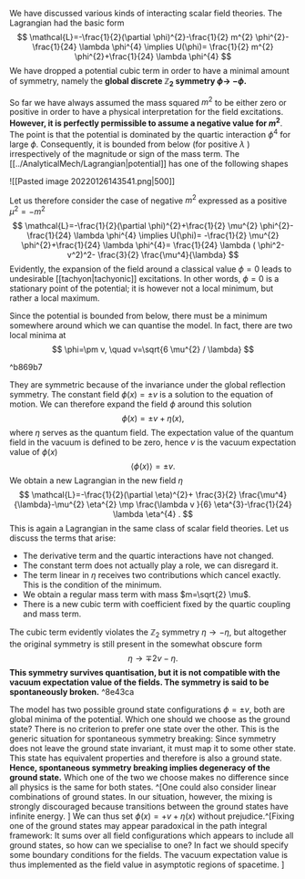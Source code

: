 

We have discussed various kinds of interacting scalar field theories. The Lagrangian had the basic form
$$
\mathcal{L}=-\frac{1}{2}(\partial \phi)^{2}-\frac{1}{2} m^{2} \phi^{2}-\frac{1}{24} \lambda \phi^{4} \implies U(\phi)= \frac{1}{2} m^{2} \phi^{2}+\frac{1}{24} \lambda \phi^{4}
$$
We have dropped a potential cubic term in order to have a minimal amount of symmetry, namely the **global discrete $\mathbb{Z}_{2}$ symmetry $\phi \rightarrow$ $-\phi$.**

So far we have always assumed the mass squared $m^{2}$ to be either zero or positive in order to have a physical interpretation for the field excitations. **However, it is perfectly permissible to assume a negative value for $m^{2}$**. The point is that the potential is dominated by the quartic interaction $\phi^{4}$ for large $\phi$. Consequently, it is bounded from below (for positive $\lambda$ ) irrespectively of the magnitude or sign of the mass term. The [[../AnalyticalMech/Lagrangian|potential]] has one of the following shapes

![[Pasted image 20220126143541.png|500]]

Let us therefore consider the case of negative $m^{2}$ expressed as a positive $\mu^{2}=-m^{2}$
$$
\mathcal{L}=-\frac{1}{2}(\partial \phi)^{2}+\frac{1}{2} \mu^{2} \phi^{2}-\frac{1}{24} \lambda \phi^{4} \implies U(\phi)= -\frac{1}{2} \mu^{2} \phi^{2}+\frac{1}{24} \lambda \phi^{4}= \frac{1}{24} \lambda ( \phi^2-v^2)^2- \frac{3}{2} \frac{\mu^4}{\lambda}
$$
Evidently, the expansion of the field around a classical value $\phi=0$ leads to undesirable [[tachyon|tachyonic]] excitations. In other words, $\phi=0$ is a stationary point of the potential; it is however not a local minimum, but rather a local maximum.

Since the potential is bounded from below, there must be a minimum somewhere around which we can quantise the model. In fact, there are two local minima at
$$
\phi=\pm v, \quad v=\sqrt{6 \mu^{2} / \lambda}
$$

^b869b7

They are symmetric because of the invariance under the global reflection symmetry.
The constant field $\phi(x)=\pm v$ is a solution to the equation of motion. We can therefore expand the field $\phi$ around this solution
$$
\phi(x)=\pm v+\eta(x),
$$
where $\eta$ serves as the quantum field. The expectation value of the quantum field in the vacuum is defined to be zero, hence $v$ is the vacuum expectation value of $\phi(x)$
$$
\langle\phi(x)\rangle=\pm v .
$$
We obtain a new Lagrangian in the new field $\eta$
$$
\mathcal{L}=-\frac{1}{2}(\partial \eta)^{2}+ \frac{3}{2} \frac{\mu^4}{\lambda}-\mu^{2} \eta^{2} \mp \frac{\lambda v }{6} \eta^{3}-\frac{1}{24} \lambda \eta^{4} .
$$
This is again a Lagrangian in the same class of scalar field theories. Let us discuss the terms that arise:

- The derivative term and the quartic interactions have not changed.
- The constant term does not actually play a role, we can disregard it.
- The term linear in $\eta$ receives two contributions which cancel exactly. This is the condition of the minimum.
- We obtain a regular mass term with mass $m=\sqrt{2} \mu$.
- There is a new cubic term with coefficient fixed by the quartic coupling and mass term.

The cubic term evidently violates the $\mathbb{Z}_{2}$ symmetry $\eta \rightarrow-\eta$, but altogether the original symmetry is still present in the somewhat obscure form
$$
\eta \rightarrow \mp 2 v-\eta .
$$
**This symmetry survives quantisation, but it is not compatible with the vacuum expectation value of the fields. The symmetry is said to be spontaneously broken.** ^8e43ca

The model has two possible ground state configurations $\phi=\pm v$, both are global minima of the potential. Which one should we choose as the ground state? There is no criterion to prefer one state over the other. This is the generic situation for spontaneous symmetry breaking: Since symmetry does not leave the ground state invariant, it must map it to some other state. This state has equivalent properties and therefore is also a ground state. **Hence, spontaneous symmetry breaking implies degeneracy of the ground state.** Which one of the two we choose makes no difference since all physics is the same for both states. ^[One could also consider linear combinations of ground states. In our situation, however, the mixing is strongly discouraged because transitions between the ground states have infinite energy. ] We can thus set $\phi(x)=+v+\eta(x)$ without prejudice.^[Fixing one of the ground states may appear paradoxical in the path integral framework: It sums over all field configurations which appears to include all ground states, so how can we specialise to one? In fact we should specify some boundary conditions for the fields. The vacuum expectation value is thus implemented as the field value in asymptotic regions of spacetime.
]